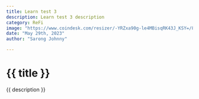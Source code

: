 ```yaml
---
title: Learn test 3
description: Learn test 3 description
category: ReFi
image: "https://www.coindesk.com/resizer/-YRZxa90g-le4MBisqRK43J_KSY=/800x600/cloudfront-us-east-1.images.arcpublishing.com/coindesk/AJPSHR6YVREVRCU4JJQNWOVRII.jpg"
date: "May 29th, 2023"
author: "Sarong Johnny"

---
```


# {{ title }}

{{ description }}
